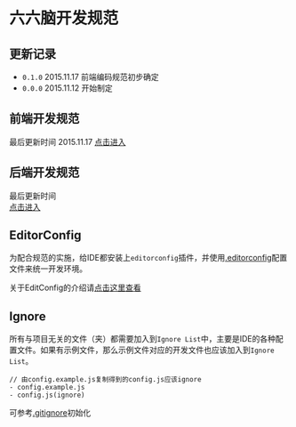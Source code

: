 # 六六脑开发规范

## 更新记录
- `0.1.0` 2015.11.17 前端编码规范初步确定
- `0.0.0` 2015.11.12 开始制定

## 前端开发规范
最后更新时间  2015.11.17
[点击进入](./frontend/README.md)

## 后端开发规范
最后更新时间  
[点击进入](./backend/README.md)

## EditorConfig
为配合规范的实施，给IDE都安装上`editorconfig`插件，并使用[.editorconfig](./.editorconfig)配置文件来统一开发环境。

关于EditConfig的介绍请[点击这里查看](http://editorconfig.org/)

## Ignore
所有与项目无关的文件（夹）都需要加入到`Ignore List`中，主要是IDE的各种配置文件。如果有示例文件，那么示例文件对应的开发文件也应该加入到`Ignore List`。

```
// 由config.example.js复制得到的config.js应该ignore
- config.example.js
- config.js(ignore)
```

可参考[.gitignore](./.gitignore)初始化
